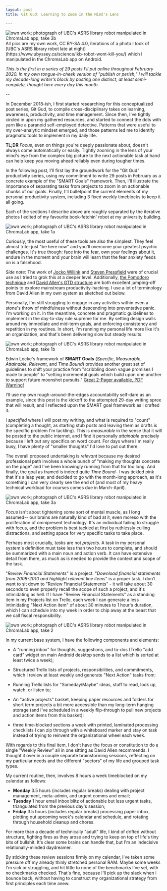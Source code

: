 ```yaml
---
layout: post
title: Git Gud: Learning to Zoom In the Mind's Lens

---
```


<img src="{{ site.baseurl }}assets/imgs/gitgudzoomlens5.jpg" alt="own work; photograph of UBC's ASRS library robot manipulated in ChromaLab app, take 3b" class="img-responsive">
All pics are my own work, CC BY-SA 4.0, iterations of a photo I took of [UBC's ASRS library robot late at night](https://www.ubyssey.ca/science/ikb-robot-wont-kill-you/) which I manipulated in the ChromaLab app on Android.

*This is the first in a series of 29 posts I'll put online throughout February 2020. In my own tongue-in-cheek version of "publish or perish," I will tackle my decade-long writer's block by posting one distinct, at least semi-complete, thought here every day this month.*

--

In December 2018-ish, I first started researching for this conceptualized post series, Git Gud, to compile cross-disciplinary takes on learning, awareness, productivity, and time management. Since then, I've tightly circled in upon my gathered resources, and started to connect the dots with yarn like a paranoid self-employed detective. Patterns that were useful to my over-analytic mindset emerged, and those patterns led me to identify pragmatic tools to implement in my daily life. 

**TL;DR** *Focus*, even on things you're deeply passionate about, doesn't always come automatically or easily. Tightly zooming in the lens of your mind's eye from the complex big picture to the next actionable task at hand can help keep you moving ahead reliably even during tougher times.

In the following post, I'll first lay the groundwork for the "Git Gud" productivity series, using my commitment to write 29 posts in February as a concrete example of the "SMART Goals" framework. Then, I'll illustrate the importance of separating tasks from projects to zoom in on actionable chunks of our goals. Finally, I'll bulletpoint the current elements of my personal productivity system, including 3 fixed weekly timeblocks to keep it all going.

Each of the sections I describe above are roughly separated by the iterative photos I edited of my favourite book-fetchin' robot at my university building.

<img src="{{ site.baseurl }}assets/imgs/gitgudzoomlens1.jpg" alt="own work; photograph of UBC's ASRS library robot manipulated in ChromaLab app, take 1a" class="img-responsive">

Curiously, the most useful of these tools are also the simplest. They feel almost trite: just "be here now" and you'll overcome your greatest psychic challenges. It's true though: face into the fear, own your feelings about it, endure in the moment and your brain will learn that the fear anxiety feeds on is a falsehood. 

*Side note*: The work of [Jocko Willink](https://jockopodcast.com/) and [Steven Pressfield](https://stevenpressfield.com/books/the-war-of-art/) were of crucial use as I tried to grok this at a deeper level. Additionally, [the Pomodoro technique](https://en.wikipedia.org/wiki/Pomodoro_Technique) and [David Allen's GTD structure](https://gettingthingsdone.com/what-is-gtd/) are both excellent jumping-off points to explore mainstream productivity-hacking. I use a lot of terminology from David Allen in my own system as sketched out below.

Personally, I'm still struggling to engage in any activities within even a stone's throw of mindfulness without descending into preventative panic. I'm working on it. In the meantime, concrete and pragmatic guidelines to implement in the day-to-day rule supreme for me. By setting design walls around my immediate and mid-term goals, and enforcing consistency and repetition in my routines. In short, I'm running my personal life more like it's an organization, and that's been delivering slow but steady results.

<img src="{{ site.baseurl }}assets/imgs/gitgudzoomlens2.jpg" alt="own work; photograph of UBC's ASRS library robot manipulated in ChromaLab app, take 1b" class="img-responsive">

Edwin Locke's framework of **SMART Goals** (*Specific*, *Measurable*, *Attainable*, *Relevant*, and *Time Bound*) provides another great set of guidelines to shift your practice from "scribbling down vague promises I made to people" to "setting incremental goals which build upon one another to support future moonshot pursuits." [Great 2-Pager available, PDF Warning!](https://www.kpu.ca/sites/default/files/Learning%20Centres/Time_SetGoals_LA.pdf)

I'll use my own rough-around-the-edges accountability self-dare as an example, since this post is the kickoff to the attempted 29-day writing spree that will result, and I reflected upon the SMART goal framework as I crafted it.

I *specified* where I will post my writing, and what is required to "count" (completing a thought, as starting stub posts and leaving them as drafts is the specific problem I'm tackling). This is *measurable* in the sense that it will be posted to the public internet, and I find it personally *attainable* precisely because I left out any specifics on word count. For days where I'm really busy, I have plenty of "smaller thoughts" I'd love to put out there. 

The overall proposed undertaking is *relevant* because my desired professional path involves a whole bunch of "making my thoughts concrete on the page" and I've been knowingly running from that for too long. And finally, the goal as framed is indeed quite *Time Bound*- I was tickled pink that it's a leap year, and decided to go with the month-long approach, as it's something I can very clearly see the end of (and most of my heavy technical workload for courses comes due in March-April).

<img src="{{ site.baseurl }}assets/imgs/gitgudzoomlens4.jpg" alt="own work; photograph of UBC's ASRS library robot manipulated in ChromaLab app, take 3a" class="img-responsive">

*Focus* isn't about tightening some sort of mental muscle, as I long assumed-- our brains are naturally kind of bad at it, even moreso with the proliferation of omnipresent technology. It's an individual failing to struggle with focus, and the problem is best tackled at first by ruthlessly culling distractions, and setting space for very specific tasks to take place. 

Perhaps most crucially, *tasks* are not *projects*. A task in my personal system's definition must take less than two hours to complete, and should be summarized with a main noun and action verb. It can have extensive detail from there, as much as is needed to provide the context and scope of the task. 

"*Review Financial Statements*" is a project. "*Download financial statements from 2008-2010 and highlight relevant line items*" is a proper task. I don't want to sit down to "Review Financial Statements" - it will take about 30 seconds to even properly recall the scope of such a project, and it's intimidating as hell. If I have "Review Financial Statements" as a standing item in my Projects list on Trello, each week I can generate a less intimidating "Next Action item" of about 30 minutes to 1 hour's duration, which I can schedule into my week in order to chip away at the beast that we call fiscal responsibility.

<img src="{{ site.baseurl }}assets/imgs/gitgudzoomlens3.jpg" alt="own work; photograph of UBC's ASRS library robot manipulated in ChromaLab app, take 2" class="img-responsive">

In my current base system, I have the following components and elements:

* A "running inbox" for thoughts, suggestions, and to-dos (Trello "add card" widget on main Android desktop sends to a list which is sorted at least twice a week);

* Structured Trello lists of projects, responsibilities, and commitments, which I review at least weekly and generate "Next Action" tasks from;

* Running Trello lists for "Someday/Maybe" ideas, stuff to read, look up, watch, or listen to;

* An "active projects" basket, keeping paper resources and folders for short term projects a bit more accessible than my long-term hanging storage (and I've scheduled in a weekly flip-through to pull new projects and action items from this basket);

* three time-blocked sections a week with printed, laminated processing checklists I can zip through with a whiteboard marker and stay on task instead of trying to reinvent the organizational wheel each week. 

With regards to this final item, I don't have the focus or constitution to do a single "Weekly Review" all in one sitting as David Allen recommends. I thought it over in a couple separate brainstorming sessions, reflecting on my particular needs and the different "sectors" of my life and grouped task types.

My current routine, then, involves 8 hours a week timeblocked on my calendar as follows:

* **Monday** 3.5 hours (includes regular breaks) dealing with project management, meta-admin, and urgent comms and email;
* **Tuesday** 1 hour email inbox blitz of actionable but less urgent tasks, triangulated from the previous day's session;
* **Friday** 3.5 hours (includes regular breaks) processing paper inbox, plotting out upcoming week's calendar and schedule, and rotating through household cleanup and chores.

For more than a decade of technically "adult" life, I kind of drifted without structure, fighting fires as they arose and trying to keep on top of life's tiny bits of bullshit. It's clear some brains can handle that, but I'm an indecisive relationally-minded daydreamer. 

By sticking these review sessions firmly on my calendar, I've taken some pressure off my already thinly stretched personal RAM. Maybe some weeks I'm sick or struggling, and hit little to none of the benchmarks I've set, with no checkmarks checked. That's fine, because I'll pick up the slack when I bounce back, without having to construct my organizational strategy from first principles each time anew.
